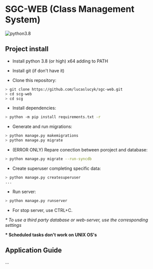 # SGC-WEB (Class Management System)

![python3.8](https://img.shields.io/badge/python-v3.8-blue)

## Project install

- Install python 3.8 (or high) x64 adding to PATH

- Install git (if don't have it)

- Clone this repository:
```bash
> git clone https://github.com/lucaslucyk/sgc-web.git
> cd scg-web
> cd scg
```

- Install dependencies:
```bash
> python -m pip install requirements.txt -r
```

- Generate and run migrations:
```bash
> python manage.py makemigrations
> python manage.py migrate
```

- (ERROR ONLY) Repare conection between poroject and database:
```bash
> python manage.py migrate --run-syncdb
```

- Create superuser completing specific data:
```bash
> python manage.py createsuperuser
...
```

- Run server:
```bash
> python manage.py runserver
```

- For stop server, use CTRL+C.

*\* To use a third party database or web-server, use the corresponding settings* 

**\* Scheduled tasks don't work on UNIX OS's**

## Application Guide
...

